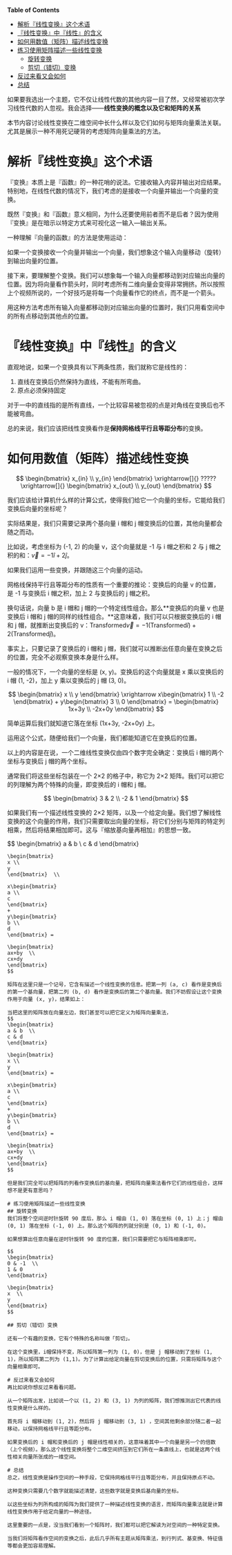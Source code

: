 <!-- markdown-toc start - Don't edit this section. Run M-x markdown-toc-generate-toc again -->
**Table of Contents**

- [解析『线性变换』这个术语](#解析线性变换这个术语)
- [『线性变换』中『线性』的含义](#线性变换中线性的含义)
- [如何用数值（矩阵）描述线性变换](#如何用数值矩阵描述线性变换)
- [练习使用矩阵描述一些线性变换](#练习使用矩阵描述一些线性变换)
    - [旋转变换](#旋转变换)
    - [剪切（错切）变换](#剪切错切变换)
- [反过来看又会如何](#反过来看又会如何)
- [总结](#总结)

<!-- markdown-toc end -->


如果要我选出一个主题，它不仅让线性代数的其他内容一目了然，又经常被初次学习线性代数的人忽视。我会选择——**线性变换的概念以及它和矩阵的关系**

本节内容讨论线性变换在二维空间中长什么样以及它们如何与矩阵向量乘法关联。尤其是展示一种不用死记硬背的考虑矩阵向量乘法的方法。

# 解析『线性变换』这个术语
『变换』本质上是『函数』的一种花哨的说法。它接收输入内容并输出对应结果。特别地，在线性代数的情况下，我们考虑的是接收一个向量并输出一个向量的变换。

既然『变换』和『函数』意义相同，为什么还要使用前者而不是后者？因为使用『变换』是在暗示以特定方式来可视化这一输入—输出关系。

一种理解『向量的函数』的方法是使用运动：

如果一个变换接收一个向量并输出一个向量，我们想象这个输入向量移动（旋转）到输出向量的位置。

接下来，要理解整个变换。我们可以想象每一个输入向量都移动到对应输出向量的位置。因为将向量看作箭头时，同时考虑所有二维向量会变得非常拥挤。所以按照上个视频所说的，一个好技巧是将每一个向量看作它的终点，而不是一个箭头。

用这种方法考虑所有输入向量都移动到对应输出向量的位置时，我们只用看空间中的所有点移动到其他点的位置。

# 『线性变换』中『线性』的含义
直观地说，如果一个变换具有以下两条性质，我们就称它是线性的：

1. 直线在变换后仍然保持为直线，不能有所弯曲。
2. 原点必须保持固定

对于一中的直线指的是所有直线，一个比较容易被忽视的点是对角线在变换后也不能被弯曲。

总的来说，我们应该把线性变换看作是**保持网格线平行且等距分布**的变换。

# 如何用数值（矩阵）描述线性变换

$$
\begin{bmatrix}
x_{in}  \\
y_{in}
\end{bmatrix}
\xrightarrow[]{}
?????
\xrightarrow[]{}
\begin{bmatrix}
x_{out}  \\
y_{out}
\end{bmatrix}
$$

我们应该给计算机什么样的计算公式，使得我们给它一个向量的坐标，它能给我们变换后向量的坐标呢？

实际结果是，我们只需要记录两个基向量 i 帽和 j 帽变换后的位置，其他向量都会随之而动。

比如说，考虑坐标为 (-1, 2) 的向量 v，这个向量就是 -1 与 i 帽之积和 2 与 j 帽之积的和：$\overrightarrow{v}=-1\hat{i}+2\hat{j}$。

如果我们运用一些变换，并跟随这三个向量的运动。

网格线保持平行且等距分布的性质有一个重要的推论：变换后的向量 v 的位置，是 -1 与变换后 i 帽之积，加上 2 与变换后的 j 帽之积。

换句话说，向量 b 是 i 帽和 j 帽的一个特定线性组合。那么**变换后的向量 v 也是变换后 i 帽和 j 帽的同样的线性组合。**这意味着，我们可以只根据变换后的 i 帽和 j 帽，就推断出变换后的 v：$\text{Transformed}\overrightarrow{v}=-1(\text{Transformed}\hat{i})+2(\text{Transformed}\hat{j})$。

事实上，只要记录了变换后的 i 帽和 j 帽，我们就可以推断出任意向量在变换之后的位置，完全不必观察变换本身是什么样。

一般的情况下，一个向量的坐标是 (x, y)。变换后的这个向量就是 x 乘以变换后的 i 帽 (1, -2)，加上 y 乘以变换后的 j 帽 (3, 0)。

$$
\begin{bmatrix}
x \\
y
\end{bmatrix}
\xrightarrow
x\begin{bmatrix}
1  \\
-2
\end{bmatrix}
+
y\begin{bmatrix}
3  \\
0
\end{bmatrix} =
\begin{bmatrix}
1x+3y  \\
-2x+0y
\end{bmatrix}
$$

简单运算后我们就知道它落在坐标 (1x+3y, -2x+0y) 上。

运用这个公式，随便给我们一个向量，我们都能知道它在变换后的位置。

以上的内容是在说，一个二维线性变换仅由四个数字完全确定：变换后 i 帽的两个坐标与变换后 j 帽的两个坐标。

通常我们将这些坐标包装在一个 2×2 的格子中，称它为 2×2 矩阵。我们可以把它的列理解为两个特殊的向量，即变换后的 i 帽和 j 帽。

$$
\begin{bmatrix}
3  & 2  \\
-2 & 1
\end{bmatrix}
$$

如果我们有一个描述线性变换的 2×2 矩阵，以及一个给定向量。我们想了解线性变换的这个向量的作用，我们只需要取出向量的坐标，将它们分别与矩阵的特定列相乘，然后将结果相加即可。这与『缩放基向量再相加』的思想一致。

$$
\begin{bmatrix}
a & b  \\
c & d
\end{bmatrix}
~~~~~~~~~~~~
\begin{bmatrix}
x \\
y
\end{bmatrix}  \\

x\begin{bmatrix}
a \\
c
\end{bmatrix} 
+
y\begin{bmatrix}
b \\
d
\end{bmatrix} =

\begin{bmatrix}
ax+by  \\
cx+dy
\end{bmatrix}
$$

矩阵在这里只是一个记号，它含有描述一个线性变换的信息。把第一列 (a, c) 看作是变换后的第一个基向量，把第二列 (b, d) 看作是变换后的第二个基向量。我们不妨假设让这个变换作用于向量 (x, y)，结果如上：

当把这里的矩阵放在向量左边，我们甚至可以把它定义为矩阵向量乘法，
$$
\begin{bmatrix}
a & b  \\
c & d
\end{bmatrix}

\begin{bmatrix}
x \\
y
\end{bmatrix} = 

x\begin{bmatrix}
a \\
c
\end{bmatrix} 
+
y\begin{bmatrix}
b \\
d
\end{bmatrix} =

\begin{bmatrix}
ax+by  \\
cx+dy
\end{bmatrix}
$$

但是我们完全可以把矩阵的列看作变换后的基向量，把矩阵向量乘法看作它们的线性组合，这样想不是更有意思吗？

# 练习使用矩阵描述一些线性变换
## 旋转变换
我们将整个空间逆时针旋转 90 度后，那么 i 帽由 (1, 0) 落在坐标 (0, 1) 上；j 帽由 (0, 1) 落在坐标 (-1, 0) 上。那么这个矩阵的列就分别是 (0, 1) 和 (-1, 0)。

如果想算出任意向量在逆时针旋转 90 度的位置，我们只需要把它与矩阵相乘即可。

$$
\begin{bmatrix}
0 & -1  \\
1 & 0
\end{bmatrix}

\begin{bmatrix}
x  \\
y
\end{bmatrix}
$$

## 剪切（错切）变换

还有一个有趣的变换，它有个特殊的名称叫做「剪切」。

在这个变换里，i帽保持不变，所以矩阵第一列为 (1, 0)，但是 j 帽移动到了坐标 (1, 1)，所以矩阵第二列为 (1,1)。为了计算出给定向量在剪切变换后的位置，只需将矩阵与这个向量相乘即可。

# 反过来看又会如何
再比如说你想反过来看看问题。

从一个矩阵出发，比如说一个以 (1, 2) 和 (3, 1) 为列的矩阵，我们想推测出它代表的线性变换是什么样的。

首先将 i 帽移动到 (1, 2)，然后将 j 帽移动到 (3, 1) ，空间其他剩余部分随二者一起移动，以保持网格线平行且等距分布。

如果变换后的 i 帽和变换后的 j 帽是线性相关的，这意味着其中一个向量是另一个的倍数（上个视频）。那么这个线性变换将整个二维空间挤压到它们所在一条直线上，也就是这两个线性相关向量所张成的一维空间。

# 总结
总之，线性变换是操作空间的一种手段，它保持网格线平行且等距分布，并且保持原点不动。

这种变换只需要几个数字就能描述清楚，这些数字就是变换后基向量的坐标。

以这些坐标为列所构成的矩阵为我们提供了一种描述线性变换的语言，而矩阵向量乘法就是计算线性变换作用于给定向量的一种途径。

这里重要的一点是，没当我们看到一个矩阵时，我们都可以把它解读为对空间的一种特定变换。

当我们将矩阵看作空间的变换之后，此后几乎所有主题从矩阵乘法，到行列式、基变换、特征值等都会更加容易理解。
